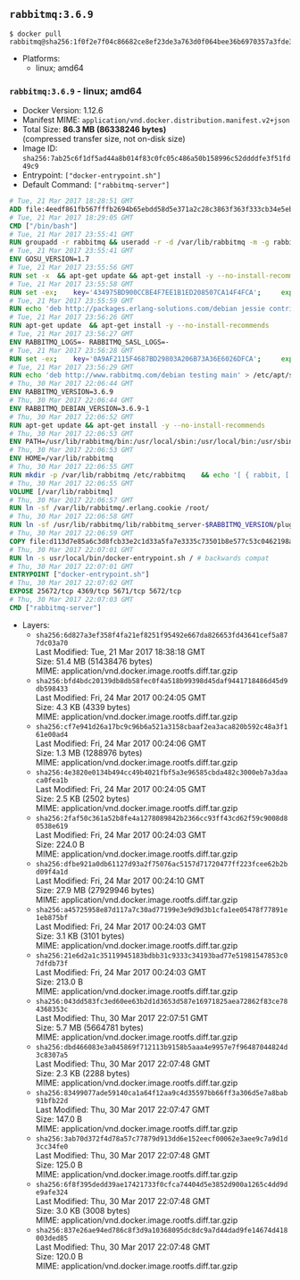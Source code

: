 ## `rabbitmq:3.6.9`

```console
$ docker pull rabbitmq@sha256:1f0f2e7f04c86682ce8ef23de3a763d0f064bee36b6970357a3fde38efa5415a
```

-	Platforms:
	-	linux; amd64

### `rabbitmq:3.6.9` - linux; amd64

-	Docker Version: 1.12.6
-	Manifest MIME: `application/vnd.docker.distribution.manifest.v2+json`
-	Total Size: **86.3 MB (86338246 bytes)**  
	(compressed transfer size, not on-disk size)
-	Image ID: `sha256:7ab25c6f1df5ad44a8b014f83c0fc05c486a50b158996c52ddddfe3f51fd49c9`
-	Entrypoint: `["docker-entrypoint.sh"]`
-	Default Command: `["rabbitmq-server"]`

```dockerfile
# Tue, 21 Mar 2017 18:28:51 GMT
ADD file:4eedf861fb567fffb2694b65ebdd58d5e371a2c28c3863f363f333cb34e5eb7b in / 
# Tue, 21 Mar 2017 18:29:05 GMT
CMD ["/bin/bash"]
# Tue, 21 Mar 2017 23:55:41 GMT
RUN groupadd -r rabbitmq && useradd -r -d /var/lib/rabbitmq -m -g rabbitmq rabbitmq
# Tue, 21 Mar 2017 23:55:41 GMT
ENV GOSU_VERSION=1.7
# Tue, 21 Mar 2017 23:55:56 GMT
RUN set -x 	&& apt-get update && apt-get install -y --no-install-recommends ca-certificates wget && rm -rf /var/lib/apt/lists/* 	&& wget -O /usr/local/bin/gosu "https://github.com/tianon/gosu/releases/download/$GOSU_VERSION/gosu-$(dpkg --print-architecture)" 	&& wget -O /usr/local/bin/gosu.asc "https://github.com/tianon/gosu/releases/download/$GOSU_VERSION/gosu-$(dpkg --print-architecture).asc" 	&& export GNUPGHOME="$(mktemp -d)" 	&& gpg --keyserver ha.pool.sks-keyservers.net --recv-keys B42F6819007F00F88E364FD4036A9C25BF357DD4 	&& gpg --batch --verify /usr/local/bin/gosu.asc /usr/local/bin/gosu 	&& rm -r "$GNUPGHOME" /usr/local/bin/gosu.asc 	&& chmod +x /usr/local/bin/gosu 	&& gosu nobody true 	&& apt-get purge -y --auto-remove ca-certificates wget
# Tue, 21 Mar 2017 23:55:58 GMT
RUN set -ex; 	key='434975BD900CCBE4F7EE1B1ED208507CA14F4FCA'; 	export GNUPGHOME="$(mktemp -d)"; 	gpg --keyserver ha.pool.sks-keyservers.net --recv-keys "$key"; 	gpg --export "$key" > /etc/apt/trusted.gpg.d/erlang-solutions.gpg; 	rm -r "$GNUPGHOME"; 	apt-key list
# Tue, 21 Mar 2017 23:55:59 GMT
RUN echo 'deb http://packages.erlang-solutions.com/debian jessie contrib' > /etc/apt/sources.list.d/erlang.list
# Tue, 21 Mar 2017 23:56:26 GMT
RUN apt-get update 	&& apt-get install -y --no-install-recommends 		erlang-asn1 		erlang-base-hipe 		erlang-crypto 		erlang-eldap 		erlang-inets 		erlang-mnesia 		erlang-nox 		erlang-os-mon 		erlang-public-key 		erlang-ssl 		erlang-xmerl 	&& rm -rf /var/lib/apt/lists/*
# Tue, 21 Mar 2017 23:56:27 GMT
ENV RABBITMQ_LOGS=- RABBITMQ_SASL_LOGS=-
# Tue, 21 Mar 2017 23:56:28 GMT
RUN set -ex; 	key='0A9AF2115F4687BD29803A206B73A36E6026DFCA'; 	export GNUPGHOME="$(mktemp -d)"; 	gpg --keyserver ha.pool.sks-keyservers.net --recv-keys "$key"; 	gpg --export "$key" > /etc/apt/trusted.gpg.d/rabbitmq.gpg; 	rm -r "$GNUPGHOME"; 	apt-key list
# Tue, 21 Mar 2017 23:56:29 GMT
RUN echo 'deb http://www.rabbitmq.com/debian testing main' > /etc/apt/sources.list.d/rabbitmq.list
# Thu, 30 Mar 2017 22:06:44 GMT
ENV RABBITMQ_VERSION=3.6.9
# Thu, 30 Mar 2017 22:06:44 GMT
ENV RABBITMQ_DEBIAN_VERSION=3.6.9-1
# Thu, 30 Mar 2017 22:06:52 GMT
RUN apt-get update && apt-get install -y --no-install-recommends 		rabbitmq-server=$RABBITMQ_DEBIAN_VERSION 	&& rm -rf /var/lib/apt/lists/*
# Thu, 30 Mar 2017 22:06:53 GMT
ENV PATH=/usr/lib/rabbitmq/bin:/usr/local/sbin:/usr/local/bin:/usr/sbin:/usr/bin:/sbin:/bin
# Thu, 30 Mar 2017 22:06:53 GMT
ENV HOME=/var/lib/rabbitmq
# Thu, 30 Mar 2017 22:06:55 GMT
RUN mkdir -p /var/lib/rabbitmq /etc/rabbitmq 	&& echo '[ { rabbit, [ { loopback_users, [ ] } ] } ].' > /etc/rabbitmq/rabbitmq.config 	&& chown -R rabbitmq:rabbitmq /var/lib/rabbitmq /etc/rabbitmq 	&& chmod -R 777 /var/lib/rabbitmq /etc/rabbitmq
# Thu, 30 Mar 2017 22:06:55 GMT
VOLUME [/var/lib/rabbitmq]
# Thu, 30 Mar 2017 22:06:57 GMT
RUN ln -sf /var/lib/rabbitmq/.erlang.cookie /root/
# Thu, 30 Mar 2017 22:06:58 GMT
RUN ln -sf /usr/lib/rabbitmq/lib/rabbitmq_server-$RABBITMQ_VERSION/plugins /plugins
# Thu, 30 Mar 2017 22:06:59 GMT
COPY file:d113d7e85a6c3d8fcb33e2c1d33a5fa7e3335c73501b8e577c53c0462198a3ff in /usr/local/bin/ 
# Thu, 30 Mar 2017 22:07:01 GMT
RUN ln -s usr/local/bin/docker-entrypoint.sh / # backwards compat
# Thu, 30 Mar 2017 22:07:01 GMT
ENTRYPOINT ["docker-entrypoint.sh"]
# Thu, 30 Mar 2017 22:07:02 GMT
EXPOSE 25672/tcp 4369/tcp 5671/tcp 5672/tcp
# Thu, 30 Mar 2017 22:07:03 GMT
CMD ["rabbitmq-server"]
```

-	Layers:
	-	`sha256:6d827a3ef358f4fa21ef8251f95492e667da826653fd43641cef5a877dc03a70`  
		Last Modified: Tue, 21 Mar 2017 18:38:18 GMT  
		Size: 51.4 MB (51438476 bytes)  
		MIME: application/vnd.docker.image.rootfs.diff.tar.gzip
	-	`sha256:bfd4bdc20139db8db58fec0f4a518b99398d45daf9441718486d45d9db598433`  
		Last Modified: Fri, 24 Mar 2017 00:24:05 GMT  
		Size: 4.3 KB (4339 bytes)  
		MIME: application/vnd.docker.image.rootfs.diff.tar.gzip
	-	`sha256:cf7e941d26a17bc9c96b6a521a3158cbaaf2ea3aca820b592c48a3f161e00ad4`  
		Last Modified: Fri, 24 Mar 2017 00:24:06 GMT  
		Size: 1.3 MB (1288976 bytes)  
		MIME: application/vnd.docker.image.rootfs.diff.tar.gzip
	-	`sha256:4e3820e0134b494cc49b4021fbf5a3e96585cbda482c3000eb7a3daaca0fea1b`  
		Last Modified: Fri, 24 Mar 2017 00:24:05 GMT  
		Size: 2.5 KB (2502 bytes)  
		MIME: application/vnd.docker.image.rootfs.diff.tar.gzip
	-	`sha256:2faf50c361a52b8fe4a1278089842b2366cc93ff43cd62f59c9008d80538e619`  
		Last Modified: Fri, 24 Mar 2017 00:24:03 GMT  
		Size: 224.0 B  
		MIME: application/vnd.docker.image.rootfs.diff.tar.gzip
	-	`sha256:dfbe921a0db61127d93a2f75076ac5157d71720477ff223fcee62b2bd09f4a1d`  
		Last Modified: Fri, 24 Mar 2017 00:24:10 GMT  
		Size: 27.9 MB (27929946 bytes)  
		MIME: application/vnd.docker.image.rootfs.diff.tar.gzip
	-	`sha256:a45725958e87d117a7c30ad77199e3e9d9d3b1cfa1ee05478f77891e1eb875bf`  
		Last Modified: Fri, 24 Mar 2017 00:24:03 GMT  
		Size: 3.1 KB (3101 bytes)  
		MIME: application/vnd.docker.image.rootfs.diff.tar.gzip
	-	`sha256:21e6d2a1c35119945183bdbb31c9333c34193bad77e51981547853c07dfdb73f`  
		Last Modified: Fri, 24 Mar 2017 00:24:03 GMT  
		Size: 213.0 B  
		MIME: application/vnd.docker.image.rootfs.diff.tar.gzip
	-	`sha256:043dd583fc3ed60ee63b2d1d3653d587e16971825aea72862f83ce784368353c`  
		Last Modified: Thu, 30 Mar 2017 22:07:51 GMT  
		Size: 5.7 MB (5664781 bytes)  
		MIME: application/vnd.docker.image.rootfs.diff.tar.gzip
	-	`sha256:dbd466083e3a045869f712113b9158b5aaa4e9957e7f96487044824d3c8307a5`  
		Last Modified: Thu, 30 Mar 2017 22:07:48 GMT  
		Size: 2.3 KB (2288 bytes)  
		MIME: application/vnd.docker.image.rootfs.diff.tar.gzip
	-	`sha256:83499077ade59140ca1a64f12aa9c4d35597bb66ff3a306d5e7a8bab91bfb22d`  
		Last Modified: Thu, 30 Mar 2017 22:07:47 GMT  
		Size: 147.0 B  
		MIME: application/vnd.docker.image.rootfs.diff.tar.gzip
	-	`sha256:3ab70d372f4d78a57c77879d913dd6e152eecf00062e3aee9c7a9d1d3cc34fe0`  
		Last Modified: Thu, 30 Mar 2017 22:07:48 GMT  
		Size: 125.0 B  
		MIME: application/vnd.docker.image.rootfs.diff.tar.gzip
	-	`sha256:6f8f395dedd39ae17421733f0cfca74404d5e3852d900a1265c4dd9de9afe324`  
		Last Modified: Thu, 30 Mar 2017 22:07:48 GMT  
		Size: 3.0 KB (3008 bytes)  
		MIME: application/vnd.docker.image.rootfs.diff.tar.gzip
	-	`sha256:837e26ae94ed786c8f3d9a10368095dc8dc9a7d44dad9fe14674d418003ded85`  
		Last Modified: Thu, 30 Mar 2017 22:07:48 GMT  
		Size: 120.0 B  
		MIME: application/vnd.docker.image.rootfs.diff.tar.gzip
